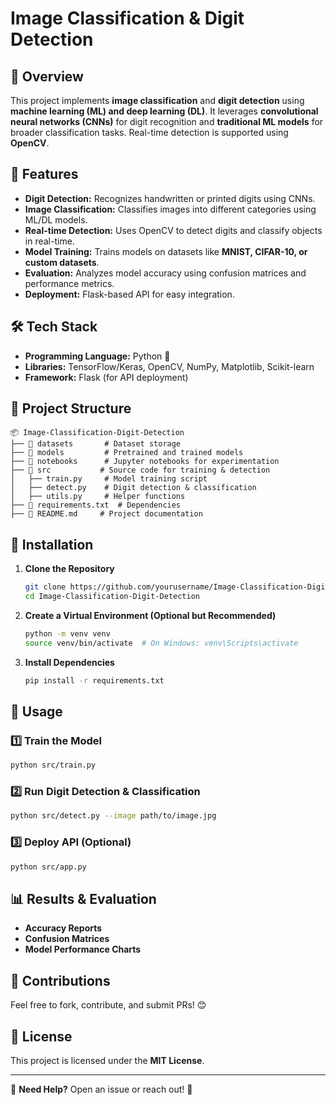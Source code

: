 # Image Classification & Digit Detection

## 🚀 Overview
This project implements **image classification** and **digit detection** using **machine learning (ML) and deep learning (DL)**. It leverages **convolutional neural networks (CNNs)** for digit recognition and **traditional ML models** for broader classification tasks. Real-time detection is supported using **OpenCV**.

## 📌 Features
- **Digit Detection:** Recognizes handwritten or printed digits using CNNs.
- **Image Classification:** Classifies images into different categories using ML/DL models.
- **Real-time Detection:** Uses OpenCV to detect digits and classify objects in real-time.
- **Model Training:** Trains models on datasets like **MNIST, CIFAR-10, or custom datasets**.
- **Evaluation:** Analyzes model accuracy using confusion matrices and performance metrics.
- **Deployment:** Flask-based API for easy integration.

## 🛠 Tech Stack
- **Programming Language:** Python 🐍
- **Libraries:** TensorFlow/Keras, OpenCV, NumPy, Matplotlib, Scikit-learn
- **Framework:** Flask (for API deployment)

## 📂 Project Structure
```
📦 Image-Classification-Digit-Detection
├── 📁 datasets       # Dataset storage
├── 📁 models         # Pretrained and trained models
├── 📁 notebooks      # Jupyter notebooks for experimentation
├── 📁 src           # Source code for training & detection
│   ├── train.py     # Model training script
│   ├── detect.py    # Digit detection & classification
│   ├── utils.py     # Helper functions
├── 📄 requirements.txt  # Dependencies
├── 📄 README.md     # Project documentation
```

## 🔧 Installation
1. **Clone the Repository**  
   ```bash
   git clone https://github.com/yourusername/Image-Classification-Digit-Detection.git
   cd Image-Classification-Digit-Detection
   ```
2. **Create a Virtual Environment (Optional but Recommended)**  
   ```bash
   python -m venv venv
   source venv/bin/activate  # On Windows: venv\Scripts\activate
   ```
3. **Install Dependencies**  
   ```bash
   pip install -r requirements.txt
   ```

## 📌 Usage
### 1️⃣ Train the Model
```bash
python src/train.py
```
### 2️⃣ Run Digit Detection & Classification
```bash
python src/detect.py --image path/to/image.jpg
```
### 3️⃣ Deploy API (Optional)
```bash
python src/app.py
```

## 📊 Results & Evaluation
- **Accuracy Reports**
- **Confusion Matrices**
- **Model Performance Charts**

## 🤝 Contributions
Feel free to fork, contribute, and submit PRs! 😊

## 📜 License
This project is licensed under the **MIT License**.

---
📩 **Need Help?** Open an issue or reach out! 🚀

